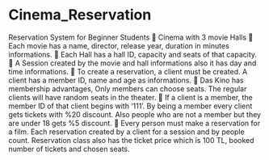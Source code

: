 # Cinema_Reservation
Reservation  System for Beginner Students
 Cinema  with 3 movie Halls
 Each movie has a name, director, release year, duration in minutes informations.
 Each Hall has a hall ID, capacity and seats of that capacity.
 A Session created by the movie and hall informations also it has day and time informations.
 To create a reservation, a client must be created. A client has a member ID, name and age as informations.
 Das Kino has membership advantages, Only members can choose seats. The regular clients will have random seats
in the theater.
 If a client is a member, the member ID of that client begins with ‘111’. By being a member every client gets tickets
with %20 discount. Also people who are not a member but they are under 18 gets %5 discount.
 Every person must make a reservation for a film. Each reservation created by a client for a session and by people
count. Reservation class also has the ticket price which is 100 TL, booked number of tickets and chosen seats.
